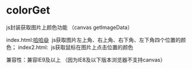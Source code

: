 # colorGet
js封装获取图片上颜色功能 （canvas getImageData）


index.html:<a href="http://baidu.com">哈哈😄</a>
  js获取图片左上角、右上角、右下角、左下角四个位置的颜色；
index2.html:
  js获取鼠标在图片上点击位置的颜色
  
  
兼容性：兼容IE9及以上 （因为IE8及以下版本浏览器不支持canvas）
